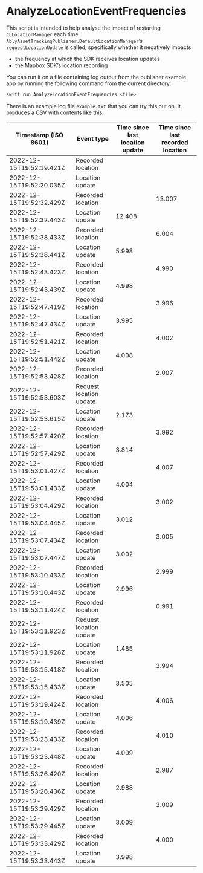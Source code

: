 # AnalyzeLocationEventFrequencies

This script is intended to help analyse the impact of restarting `CLLocationManager` each time `AblyAssetTrackingPublisher.DefaultLocationManager`’s `requestLocationUpdate` is called, specifically whether it negatively impacts:

- the frequency at which the SDK receives location updates
- the Mapbox SDK’s location recording

You can run it on a file containing log output from the publisher example app by running the following command from the current directory:

```bash
swift run AnalyzeLocationEventFrequencies <file>
```

There is an example log file `example.txt` that you can try this out on. It produces a CSV with contents like this:

|Timestamp (ISO 8601)    |Event type             |Time since last location update|Time since last recorded location|
|------------------------|-----------------------|-------------------------------|---------------------------------|
|2022-12-15T19:52:19.421Z|Recorded location      |                               |                                 |
|2022-12-15T19:52:20.035Z|Location update        |                               |                                 |
|2022-12-15T19:52:32.429Z|Recorded location      |                               |13.007                           |
|2022-12-15T19:52:32.443Z|Location update        |12.408                         |                                 |
|2022-12-15T19:52:38.433Z|Recorded location      |                               |6.004                            |
|2022-12-15T19:52:38.441Z|Location update        |5.998                          |                                 |
|2022-12-15T19:52:43.423Z|Recorded location      |                               |4.990                            |
|2022-12-15T19:52:43.439Z|Location update        |4.998                          |                                 |
|2022-12-15T19:52:47.419Z|Recorded location      |                               |3.996                            |
|2022-12-15T19:52:47.434Z|Location update        |3.995                          |                                 |
|2022-12-15T19:52:51.421Z|Recorded location      |                               |4.002                            |
|2022-12-15T19:52:51.442Z|Location update        |4.008                          |                                 |
|2022-12-15T19:52:53.428Z|Recorded location      |                               |2.007                            |
|2022-12-15T19:52:53.603Z|Request location update|                               |                                 |
|2022-12-15T19:52:53.615Z|Location update        |2.173                          |                                 |
|2022-12-15T19:52:57.420Z|Recorded location      |                               |3.992                            |
|2022-12-15T19:52:57.429Z|Location update        |3.814                          |                                 |
|2022-12-15T19:53:01.427Z|Recorded location      |                               |4.007                            |
|2022-12-15T19:53:01.433Z|Location update        |4.004                          |                                 |
|2022-12-15T19:53:04.429Z|Recorded location      |                               |3.002                            |
|2022-12-15T19:53:04.445Z|Location update        |3.012                          |                                 |
|2022-12-15T19:53:07.434Z|Recorded location      |                               |3.005                            |
|2022-12-15T19:53:07.447Z|Location update        |3.002                          |                                 |
|2022-12-15T19:53:10.433Z|Recorded location      |                               |2.999                            |
|2022-12-15T19:53:10.443Z|Location update        |2.996                          |                                 |
|2022-12-15T19:53:11.424Z|Recorded location      |                               |0.991                            |
|2022-12-15T19:53:11.923Z|Request location update|                               |                                 |
|2022-12-15T19:53:11.928Z|Location update        |1.485                          |                                 |
|2022-12-15T19:53:15.418Z|Recorded location      |                               |3.994                            |
|2022-12-15T19:53:15.433Z|Location update        |3.505                          |                                 |
|2022-12-15T19:53:19.424Z|Recorded location      |                               |4.006                            |
|2022-12-15T19:53:19.439Z|Location update        |4.006                          |                                 |
|2022-12-15T19:53:23.433Z|Recorded location      |                               |4.010                            |
|2022-12-15T19:53:23.448Z|Location update        |4.009                          |                                 |
|2022-12-15T19:53:26.420Z|Recorded location      |                               |2.987                            |
|2022-12-15T19:53:26.436Z|Location update        |2.988                          |                                 |
|2022-12-15T19:53:29.429Z|Recorded location      |                               |3.009                            |
|2022-12-15T19:53:29.445Z|Location update        |3.009                          |                                 |
|2022-12-15T19:53:33.429Z|Recorded location      |                               |4.000                            |
|2022-12-15T19:53:33.443Z|Location update        |3.998                          |                                 |
